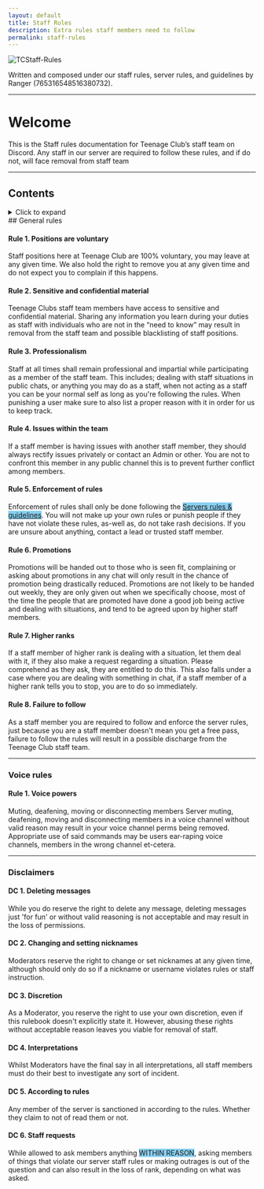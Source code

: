 ```yaml
---
layout: default
title: Staff Rules
description: Extra rules staff members need to follow
permalink: staff-rules
---
```


![TCStaff-Rules](https://ranger-4297.github.io/TeenageClub/assets/images/titles/TCSR.png)


Written and composed under our staff rules, server rules, and guidelines by Ranger (765316548516380732).

---

# Welcome
This is the Staff rules documentation for Teenage Club’s staff team on Discord. Any staff in our server are required to
follow these rules, and if do not, will face removal from staff team



---

## Contents

<details>
    <summary class="text-primary">Click to expand</summary>

<ul>
  <li><a href="#general-rules">General rules</a>
    <ul>
    <li><a href="#rule-1">Rule 1. Positions are voluntary</a></li>
    <li><a href="#rule-2">Rule 2. Sensitive and confidential material</a></li>
    <li><a href="#rule-3">Rule 3. Professionalism</a></li>
    <li><a href="#rule-4">Rule 4. Issues with the team</a></li>
    <li><a href="#rule-5">Rule 5. Enforcement of rules</a></li>
    <li><a href="#rule-6">Rule 6. Promotions</a></li>
    <li><a href="#rule-7">Rule 7. Higher ranks</a></li>
    <li><a href="#rule-8">Rule 8. Failure to follow</a></li>
    </ul>
  </li>
  <li><a href="#voice-rules">Voice rules</a>
    <ul>
    <li><a href="#vrule-1">Rule 1. Voice powers</a></li>
    </ul>
  </li>
  <li><a href="#disclaimers">Disclaimers</a>
    <ul>
    <li><a href="#dc-1">Deleting messages</a></li>
    <li><a href="#dc-2">Changing & setting nicknames</a></li>
    <li><a href="#dc-3">Discretion</a></li>
    <li><a href="#dc-4">Interpretation</a></li>
    <li><a href="#dc-5">Sanctioning according to rules</a></li>
    <li><a href="#dc-6">Staff requests</a></li>
    </ul>
  </li>
</ul>
</details>
## General rules

####  <a name="rule-1">Rule 1. Positions are voluntary</a>

Staff positions here at Teenage Club are 100% voluntary, you may leave at any given time. We also hold the right to
remove you at any given time and do not expect you to complain if this happens.


####  <a name="rule-2">Rule 2. Sensitive and confidential material</a>

Teenage Clubs staff team members have access to sensitive and confidential material. Sharing any information you learn
during your duties as staff with individuals who are not in the “need to know” may result in removal from the staff team
and possible blacklisting of staff positions.


#### <a name="rule-3">Rule 3. Professionalism</a>

Staff at all times shall remain professional and impartial while participating as a member of the staff team. This
includes; dealing with staff situations in public chats, or anything you may do as a staff, when not acting as a staff
you can be your normal self as long as you're following the rules. When punishing a user make sure to also list a proper
reason with it in order for us to keep track.


#### <a name="rule-4">Rule 4. Issues within the team</a>

If a staff member is having issues with another staff member, they should always rectify issues privately or contact an
Admin or other. You are not to confront this member in any public channel this is to prevent further conflict among
members.


#### <a name="rule-5">Rule 5. Enforcement of rules</a>

Enforcement of rules shall only be done following the <span style="background-color: #89cff0"><a href="Rules">Servers
        rules & guidelines</a></span>. You will not make up your own rules or punish people if they have not violate
these rules, as-well as, do not take rash decisions. If you are unsure about anything, contact a lead or trusted staff
member.

#### <a name="rule-6">Rule 6. Promotions</a>

Promotions will be handed out to those who is seen fit, complaining or asking about promotions in any chat will only
result in the chance of promotion being drastically reduced. Promotions are not likely to be handed out weekly, they are
only given out when we specifically choose, most of the time the people that are promoted have done a good job being
active and dealing with situations, and tend to be agreed upon by higher staff members.


#### <a name="rule-7">Rule 7. Higher ranks</a>

If a staff member of higher rank is dealing with a situation, let them deal with it, if they also make a request
regarding a situation. Please comprehend as they ask, they are entitled to do this. This also falls under a case where
you are dealing with something in chat, if a staff member of a higher rank tells you to stop, you are to do so
immediately.

#### <a name="rule-8">Rule 8. Failure to follow</a>

As a staff member you are required to follow and enforce the server rules, just because you are a staff member doesn't
mean you get a free pass, failure to follow the rules will result in a possible discharge from the Teenage Club staff
team.

---

### Voice rules

#### <a name="vrule-1">Rule 1. Voice powers</a>

Muting, deafening, moving or disconnecting members
Server muting, deafening, moving and disconnecting members in a voice channel without valid reason may result in your
voice channel perms being removed.
Appropriate use of said commands may be users ear-raping voice channels, members in the wrong channel et-cetera.

---

### Disclaimers

#### <a name="dc-1">DC 1. Deleting messages</a>

While you do reserve the right to delete any message, deleting messages just 'for fun' or without valid reasoning is not
acceptable and may result in the loss of permissions.

#### <a name="dc-2">DC 2. Changing and setting nicknames</a>

Moderators reserve the right to change or set nicknames at any given time, although should only do so if a nickname or username violates rules or staff instruction.

#### <a name="dc-3">DC 3. Discretion</a>

As a Moderator, you reserve the right to use your own discretion, even if this rulebook doesn't explicitly state it. However, abusing these rights without acceptable reason leaves you viable for removal of staff.

#### <a name="dc-4">DC 4. Interpretations</a>

Whilst Moderators have the final say in all interpretations, all staff members must do their best to investigate any sort of incident.

#### <a name="dc-5">DC 5. According to rules</a>

Any member of the server is sanctioned in according to the rules. Whether they claim to not of read them or not.

#### <a name="dc-6">DC 6. Staff requests</a>

While allowed to ask members anything <span style="background-color: #89cff0">WITHIN REASON</span>, asking members of things that violate our server staff rules or making outrages is out of the question and can also result in the loss of rank,
depending on what was asked.